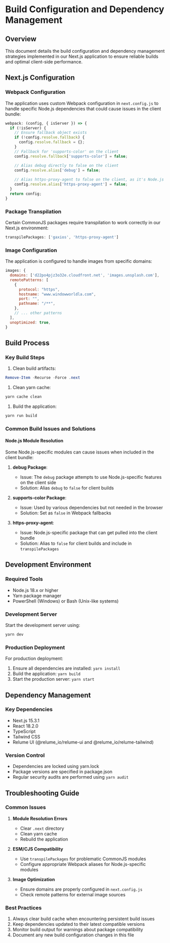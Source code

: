 # Build Configuration and Dependency Management

## Overview

This document details the build configuration and dependency management strategies implemented in our Next.js application to ensure reliable builds and optimal client-side performance.

## Next.js Configuration

### Webpack Configuration

The application uses custom Webpack configuration in `next.config.js` to handle specific Node.js dependencies that could cause issues in the client bundle:

```javascript
webpack: (config, { isServer }) => {
  if (!isServer) {
    // Ensure fallback object exists
    if (!config.resolve.fallback) {
      config.resolve.fallback = {};
    }
    // Fallback for 'supports-color' on the client
    config.resolve.fallback['supports-color'] = false;

    // Alias debug directly to false on the client
    config.resolve.alias['debug'] = false;
    
    // Alias https-proxy-agent to false on the client, as it's Node.js specific
    config.resolve.alias['https-proxy-agent'] = false;
  }
  return config;
}
```

### Package Transpilation

Certain CommonJS packages require transpilation to work correctly in our Next.js environment:

```javascript
transpilePackages: ['gaxios', 'https-proxy-agent']
```

### Image Configuration

The application is configured to handle images from specific domains:

```javascript
images: {
  domains: ['d22po4pjz3o32e.cloudfront.net', 'images.unsplash.com'],
  remotePatterns: [
    {
      protocol: "https",
      hostname: "www.windowworldla.com",
      port: "",
      pathname: "/**",
    },
    // ... other patterns
  ],
  unoptimized: true,
}
```

## Build Process

### Key Build Steps

1. Clean build artifacts:

```powershell
Remove-Item -Recurse -Force .next
```

1. Clean yarn cache:

```bash
yarn cache clean
```

1. Build the application:

```bash
yarn run build
```

### Common Build Issues and Solutions

#### Node.js Module Resolution

Some Node.js-specific modules can cause issues when included in the client bundle:

1. **debug Package**:
   - Issue: The `debug` package attempts to use Node.js-specific features on the client side
   - Solution: Alias `debug` to `false` for client builds

2. **supports-color Package**:
   - Issue: Used by various dependencies but not needed in the browser
   - Solution: Set as `false` in Webpack fallbacks

3. **https-proxy-agent**:
   - Issue: Node.js-specific package that can get pulled into the client bundle
   - Solution: Alias to `false` for client builds and include in `transpilePackages`

## Development Environment

### Required Tools

- Node.js 18.x or higher
- Yarn package manager
- PowerShell (Windows) or Bash (Unix-like systems)

### Development Server

Start the development server using:

```bash
yarn dev
```

### Production Deployment

For production deployment:

1. Ensure all dependencies are installed: `yarn install`
2. Build the application: `yarn build`
3. Start the production server: `yarn start`

## Dependency Management

### Key Dependencies

- Next.js 15.3.1
- React 18.2.0
- TypeScript
- Tailwind CSS
- Relume UI (@relume_io/relume-ui and @relume_io/relume-tailwind)

### Version Control

- Dependencies are locked using yarn.lock
- Package versions are specified in package.json
- Regular security audits are performed using `yarn audit`

## Troubleshooting Guide

### Common Issues

1. **Module Resolution Errors**
   - Clear `.next` directory
   - Clean yarn cache
   - Rebuild the application

2. **ESM/CJS Compatibility**
   - Use `transpilePackages` for problematic CommonJS modules
   - Configure appropriate Webpack aliases for Node.js-specific modules

3. **Image Optimization**
   - Ensure domains are properly configured in `next.config.js`
   - Check remote patterns for external image sources

### Best Practices

1. Always clear build cache when encountering persistent build issues
2. Keep dependencies updated to their latest compatible versions
3. Monitor build output for warnings about package compatibility
4. Document any new build configuration changes in this file
